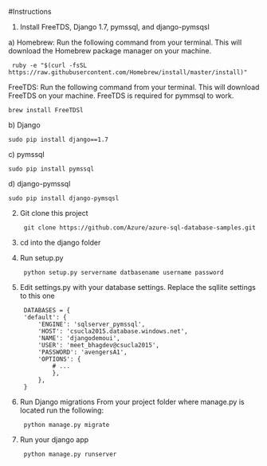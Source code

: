 #Instructions

1. Install FreeTDS, Django 1.7, pymssql, and django-pymsqsl

a) Homebrew: Run the following command from your terminal. This will download the Homebrew package manager on your machine.

  	 ruby -e "$(curl -fsSL https://raw.githubusercontent.com/Homebrew/install/master/install)"

FreeTDS: Run the following command from your terminal. This will download FreeTDS on your 	machine. FreeTDS is required for pymmsql to work.


   	brew install FreeTDSl

b) Django
	
	sudo pip install django==1.7

c) pymssql

	sudo pip install pymssql

d) django-pymssql


	sudo pip install django-pymsqsl	


2. Git clone this project


		git clone https://github.com/Azure/azure-sql-database-samples.git


3. cd into the django folder


4. Run setup.py


		python setup.py servername datbasename username password


5. Edit settings.py with your database settings. Replace the sqllite settings to this one
	

		DATABASES = {
	    'default': {
	        'ENGINE': 'sqlserver_pymssql',
	        'HOST': 'csucla2015.database.windows.net',
	        'NAME': 'djangodemoui',
	        'USER': 'meet_bhagdev@csucla2015',
	        'PASSWORD': 'avengersA1',
	        'OPTIONS': {
	            # ...
	        	},
	    	},
		}


6. Run Django migrations
	From your project folder where manage.py is located run the following:

		python manage.py migrate

7. Run your django app

		python manage.py runserver